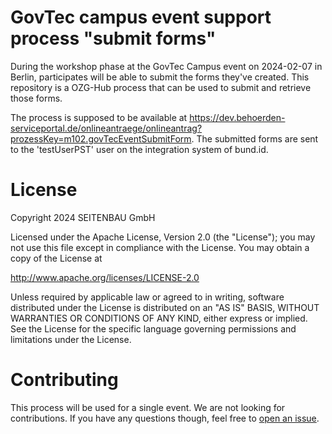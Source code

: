 # GovTec campus event support process "submit forms"

During the workshop phase at the GovTec Campus event on 2024-02-07 in Berlin, participates will be able to submit the forms they've created.
This repository is a OZG-Hub process that can be used to submit and retrieve those forms.

The process is supposed to be available at https://dev.behoerden-serviceportal.de/onlineantraege/onlineantrag?prozessKey=m102.govTecEventSubmitForm.
The submitted forms are sent to the 'testUserPST' user on the integration system of bund.id.

# License
Copyright 2024 SEITENBAU GmbH

Licensed under the Apache License, Version 2.0 (the "License"); you may not use this file except in compliance with the License. You may obtain a copy of the License at

http://www.apache.org/licenses/LICENSE-2.0

Unless required by applicable law or agreed to in writing, software distributed under the License is distributed on an "AS IS" BASIS, WITHOUT WARRANTIES OR CONDITIONS OF ANY KIND, either express or implied. See the License for the specific language governing permissions and limitations under the License.


# Contributing
This process will be used for a single event. We are not looking for contributions. If you have any questions though, feel free to [open an issue](https://github.com/Nijin22/submit-form-for-govtec-event-2024/issues).
